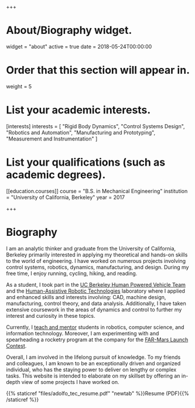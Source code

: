 +++
# About/Biography widget.
widget = "about"
active = true
date = 2018-05-24T00:00:00

# Order that this section will appear in.
weight = 5

# List your academic interests.
[interests]
  interests = [
    "Rigid Body Dynamics",
    "Control Systems Design",
    "Robotics and Automation",
    "Manufacturing and Prototyping",
    "Measurement and Instrumentation"
  ]

# List your qualifications (such as academic degrees).
[[education.courses]]
  course = "B.S. in Mechanical Engineering"
  institution = "University of California, Berkeley"
  year = 2017

+++

# Biography

I am an analytic thinker and graduate from the University of California, Berkeley primarily interested in applying my theoretical and hands-on skills to the world of engineering. I have worked on numerous projects involving control systems, robotics, dynamics, manufacturing, and design. During my free time, I enjoy running, cycling, hiking, and reading.

As a student, I took part in the [UC Berkeley Human Powered Vehicle Team](https://hpv.berkeley.edu) and the [Human-Assistive Robotic Technologies](http://hart.berkeley.edu) laboratory where I applied and enhanced skills and interests involving: CAD, machine design, manufacturing, control theory, and data analysis. Additionally, I have taken extensive coursework in the areas of dynamics and control to further my interest and curiosity in these topics.

Currently, I [teach and mentor](http://coded.academy/) students in robotics, computer science, and information technology. Moreover, I am experimenting with and spearheading a rocketry program at the company for the [FAR-Mars Launch Contest](http://friendsofamateurrocketry.org/far-mars-launch-contest/).

Overall, I am involved in the lifelong pursuit of knowledge. To my friends and colleagues, I am known to be an exceptionally driven and organized individual, who has the staying power to deliver on lengthy or complex tasks. This website is intended to elaborate on my skillset by offering an in-depth view of some projects I have worked on.

{{% staticref "files/adolfo_tec_resume.pdf" "newtab" %}}Resume (PDF){{% /staticref %}}
